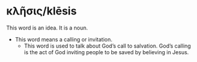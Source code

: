 # κλῆσις/klēsis
This word is an idea. It is a noun.

* This word means a calling or invitation.
    * This word is used to talk about God’s call to salvation. God’s calling is the act of God inviting people to be saved by believing in Jesus.

